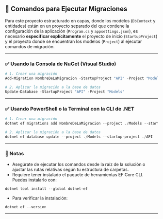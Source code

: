 ## 🧱 Comandos para Ejecutar Migraciones

Para este proyecto estructurado en capas, donde los modelos (`DbContext` y entidades) están en un proyecto separado del que contiene la configuración de la aplicación (`Program.cs` y `appsettings.json`), es necesario **especificar explícitamente** el proyecto de inicio (`StartupProject`) y el proyecto donde se encuentran los modelos (`Project`) al ejecutar comandos de migración.

---

### ✅ Usando la Consola de NuGet (Visual Studio)

```powershell
# 1. Crear una migración
Add-Migration NombreDeLaMigracion -StartupProject "API" -Project "Models"

# 2. Aplicar la migración a la base de datos
Update-Database -StartupProject "API" -Project "Models"
```

---

### ✅ Usando PowerShell o la Terminal con la CLI de .NET

```powershell
# 1. Crear una migración
dotnet ef migrations add NombreDeLaMigracion --project ./Models --startup-project ./API

# 2. Aplicar la migración a la base de datos
dotnet ef database update --project ./Models --startup-project ./API
```

---

### 📌 Notas

* Asegúrate de ejecutar los comandos desde la raíz de la solución o ajustar las rutas relativas según tu estructura de carpetas.
* Requiere tener instalado el paquete de herramientas EF Core CLI. Puedes instalarlo con:

```powershell
dotnet tool install --global dotnet-ef
```

* Para verificar la instalación:

```powershell
dotnet ef --version
```

---
